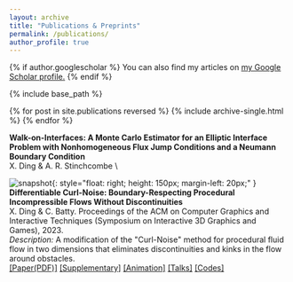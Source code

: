 ```yaml
---
layout: archive
title: "Publications & Preprints"
permalink: /publications/
author_profile: true
---
```


{% if author.googlescholar %}
  You can also find my articles on <u><a href="{{author.googlescholar}}">my Google Scholar profile</a>.</u>
{% endif %}

{% include base_path %}

{% for post in site.publications reversed %}
  {% include archive-single.html %}
{% endfor %}

**Walk-on-Interfaces: A Monte Carlo Estimator for an Elliptic Interface Problem with Nonhomogeneous Flux Jump Conditions and a Neumann Boundary Condition**\
X. Ding & A. R. Stinchcombe \


![snapshot](https://xinwending.github.io/files/DifferentiableCurlNoise/snapshot.png){: style="float: right; height: 150px; margin-left: 20px;" }
**Differentiable Curl-Noise: Boundary-Respecting Procedural Incompressible Flows Without Discontinuities**\
X. Ding & C. Batty. Proceedings of the ACM on Computer Graphics and Interactive Techniques (Symposium on Interactive 3D Graphics and Games), 2023.\
*Description:* A modification of the "Curl-Noise" method for procedural fluid flow in two dimensions that eliminates discontinuities and kinks in the flow around obstacles.\
[[Paper(PDF)]](https://xinwending.github.io/files/DifferentiableCurlNoise/Curl_Noise_Paper.pdf)
[[Supplementary]](https://xinwending.github.io/files/DifferentiableCurlNoise/Curl_Noise_Supplementary_Proof.pdf)
[[Animation]](https://cs.uwaterloo.ca/~c2batty/papers/Ding2023/SupplementaryVideoLarge.mp4)
[[Talks]](https://youtu.be/m8rggUd7cAQ?si=VIVtlgNJkq8ZxbDY&t=3555)
[[Codes]](https://github.com/XinwenDing/DifferentiableCurlNoise)

